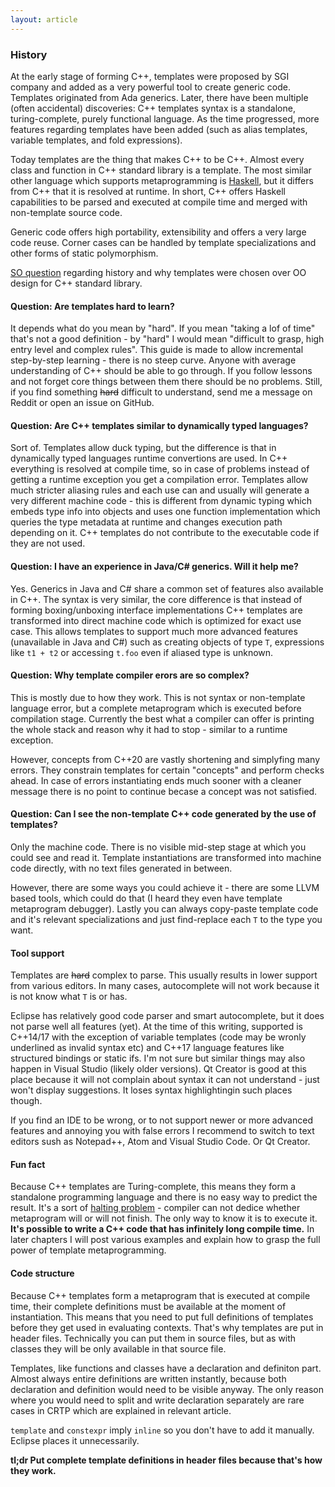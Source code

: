 ```yaml
---
layout: article
---
```


### History

At the early stage of forming C++, templates were proposed by SGI company and added as a very powerful tool to create generic code. Templates originated from Ada generics. Later, there have been multiple (often accidental) discoveries: C++ templates syntax is a standalone, turing-complete, purely functional language. As the time progressed, more features regarding templates have been added (such as alias templates, variable templates, and fold expressions).

Today templates are the thing that makes C++ to be C++. Almost every class and function in C++ standard library is a template. The most similar other language which supports metaprogramming is [Haskell](https://en.wikipedia.org/wiki/Haskell_(programming_language)), but it differs from C++ that it is resolved at runtime. In short, C++ offers Haskell capabilities to be parsed and executed at compile time and merged with non-template source code. 

Generic code offers high portability, extensibility and offers a very large code reuse. Corner cases can be handled by template specializations and other forms of static polymorphism.

[SO question](https://stackoverflow.com/questions/1039853/why-is-the-c-stl-is-so-heavily-based-on-templates-and-not-on-interfaces) regarding history and why templates were chosen over OO design for C++ standard library.

#### Question: Are templates hard to learn?

It depends what do you mean by "hard". If you mean "taking a lof of time" that's not a good definition - by "hard" I would mean "difficult to grasp, high entry level and complex rules". This guide is made to allow incremental step-by-step learning - there is no steep curve. Anyone with average understanding of C++ should be able to go through. If you follow lessons and not forget core things between them there should be no problems. Still, if you find something ~~hard~~ difficult to understand, send me a message on Reddit or open an issue on GitHub.

#### Question: Are C++ templates similar to dynamically typed languages?

Sort of. Templates allow duck typing, but the difference is that in dynamically typed languages runtime convertions are used. In C++ everything is resolved at compile time, so in case of problems instead of getting a runtime exception you get a compilation error. Templates allow much stricter aliasing rules and each use can and usually will generate a very different machine code - this is different from dynamic typing which embeds type info into objects and uses one function implementation which queries the type metadata at runtime and changes execution path depending on it. C++ templates do not contribute to the executable code if they are not used.

#### Question: I have an experience in Java/C# generics. Will it help me?

Yes. Generics in Java and C# share a common set of features also available in C++. The syntax is very similar, the core difference is that instead of forming boxing/unboxing interface implementations C++ templates are transformed into direct machine code which is optimized for exact use case. This allows templates to support much more advanced features (unavailable in Java and C#) such as creating objects of type `T`, expressions like `t1 + t2` or accessing `t.foo` even if aliased type is unknown.

#### Question: Why template compiler erors are so complex?

This is mostly due to how they work. This is not syntax or non-template language error, but a complete metaprogram which is executed before compilation stage. Currently the best what a compiler can offer is printing the whole stack and reason why it had to stop - similar to a runtime exception.

However, concepts from C++20 are vastly shortening and simplyfing many errors. They constrain templates for certain "concepts" and perform checks ahead. In case of errors instantiating ends much sooner with a cleaner message there is no point to continue becase a concept was not satisfied.

#### Question: Can I see the non-template C++ code generated by the use of templates?

Only the machine code. There is no visible mid-step stage at which you could see and read it. Template instantiations are transformed into machine code directly, with no text files generated in between.

However, there are some ways you could achieve it - there are some LLVM based tools, which could do that (I heard they even have template metaprogram debugger). Lastly you can always copy-paste template code and it's relevant specializations and just find-replace each `T` to the type you want.

#### Tool support

Templates are ~~hard~~ complex to parse. This usually results in lower support from various editors. In many cases, autocomplete will not work because it is not know what `T` is or has.

Eclipse has relatively good code parser and smart autocomplete, but it does not parse well all features (yet). At the time of this writing, supported is C++14/17 with the exception of variable templates (code may be wronly underlined as invalid syntax etc) and C++17 language features like structured bindings or static ifs. I'm not sure but similar things may also happen in Visual Studio (likely older versions). Qt Creator is good at this place because it will not complain about syntax it can not understand - just won't display suggestions. It loses syntax highlightingin such places though.

If you find an IDE to be wrong, or to not support newer or more advanced features and annoying you with false errors I recommend to switch to text editors sush as Notepad++, Atom and Visual Studio Code. Or Qt Creator.

#### Fun fact

Because C++ templates are Turing-complete, this means they form a standalone programming language and there is no easy way to predict the result. It's a sort of [halting problem](https://en.wikipedia.org/wiki/Halting_problem) - compiler can not dedice whether metaprogram will or will not finish. The only way to know it is to execute it. **It's possible to write a C++ code that has infinitely long compile time.** In later chapters I will post various examples and explain how to grasp the full power of template metaprogramming.

#### Code structure

Because C++ templates form a metaprogram that is executed at compile time, their complete definitions must be available at the moment of instantiation. This means that you need to put full definitions of templates before they get used in evaluating contexts. That's why templates are put in header files. Technically you can put them in source files, but as with classes they will be only available in that source file.

Templates, like functions and classes have a declaration and definiton part. Almost always entire definitions are written instantly, because both declaration and definition would need to be visible anyway. The only reason where you would need to split and write declaration separately are rare cases in CRTP which are explained in relevant article.

`template` and `constexpr` imply `inline` so you don't have to add it manually. Eclipse places it unnecessarily.

**tl;dr Put complete template definitions in header files because that's how they work.**
